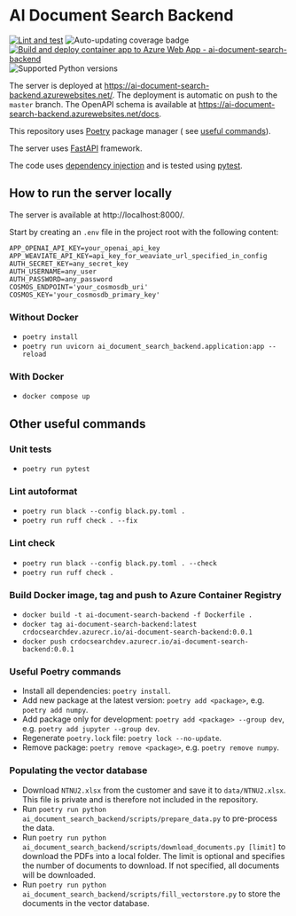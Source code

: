 # AI Document Search Backend

[![Lint and test](https://github.com/petr7555/ai-document-search-backend/actions/workflows/lint_and_test.yml/badge.svg)](https://github.com/petr7555/ai-document-search-backend/actions/workflows/lint_and_test.yml)
![Auto-updating coverage badge](https://img.shields.io/endpoint?url=https://gist.githubusercontent.com/petr7555/33a367226c0ebc77e2e059ec7e9204fb/raw/pytest-coverage-comment__master.json)
[![Build and deploy container app to Azure Web App - ai-document-search-backend](https://github.com/petr7555/ai-document-search-backend/actions/workflows/master_ai-document-search-backend.yml/badge.svg)](https://github.com/petr7555/ai-document-search-backend/actions/workflows/master_ai-document-search-backend.yml)
![Supported Python versions](https://img.shields.io/badge/Python-3.9%20%7C%203.10%20%7C%203.11-blue)

The server is deployed at https://ai-document-search-backend.azurewebsites.net/.
The deployment is automatic on push to the `master` branch.
The OpenAPI schema is available at https://ai-document-search-backend.azurewebsites.net/docs.

This repository uses [Poetry](https://python-poetry.org/) package manager (
see [useful commands](#useful-poetry-commands)).

The server uses [FastAPI](https://fastapi.tiangolo.com/tutorial/) framework.

The code uses [dependency injection](https://python-dependency-injector.ets-labs.org/examples/fastapi.html) and is
tested using [pytest](https://docs.pytest.org/en/stable/).

## How to run the server locally

The server is available at http://localhost:8000/.

Start by creating an `.env` file in the project root with the following content:

```dotenv
APP_OPENAI_API_KEY=your_openai_api_key
APP_WEAVIATE_API_KEY=api_key_for_weaviate_url_specified_in_config
AUTH_SECRET_KEY=any_secret_key
AUTH_USERNAME=any_user
AUTH_PASSWORD=any_password
COSMOS_ENDPOINT='your_cosmosdb_uri'
COSMOS_KEY='your_cosmosdb_primary_key'
```

### Without Docker

- `poetry install`
- `poetry run uvicorn ai_document_search_backend.application:app --reload`

### With Docker

- `docker compose up`

## Other useful commands

### Unit tests

- `poetry run pytest`

### Lint autoformat

- `poetry run black --config black.py.toml .`
- `poetry run ruff check . --fix`

### Lint check

- `poetry run black --config black.py.toml . --check`
- `poetry run ruff check .`

### Build Docker image, tag and push to Azure Container Registry

- `docker build -t ai-document-search-backend -f Dockerfile .`
- `docker tag ai-document-search-backend:latest crdocsearchdev.azurecr.io/ai-document-search-backend:0.0.1`
- `docker push crdocsearchdev.azurecr.io/ai-document-search-backend:0.0.1`

### Useful Poetry commands

- Install all dependencies: `poetry install`.
- Add new package at the latest version: `poetry add <package>`, e.g. `poetry add numpy`.
- Add package only for development: `poetry add <package> --group dev`, e.g. `poetry add jupyter --group dev`.
- Regenerate `poetry.lock` file: `poetry lock --no-update`.
- Remove package: `poetry remove <package>`, e.g. `poetry remove numpy`.

### Populating the vector database

- Download `NTNU2.xlsx` from the customer and save it to `data/NTNU2.xlsx`. This file is private and is therefore not
  included in the repository.
- Run `poetry run python ai_document_search_backend/scripts/prepare_data.py` to pre-process the data.
- Run `poetry run python ai_document_search_backend/scripts/download_documents.py [limit]` to download the PDFs into a
  local folder. The limit is optional and specifies the number of documents to download. If not specified, all documents
  will be downloaded.
- Run `poetry run python ai_document_search_backend/scripts/fill_vectorstore.py` to store the documents in the vector
  database.
